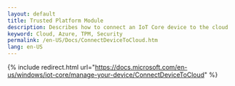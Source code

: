 ```yaml
---
layout: default
title: Trusted Platform Module
description: Describes how to connect an IoT Core device to the cloud
keyword: Cloud, Azure, TPM, Security
permalink: /en-US/Docs/ConnectDeviceToCloud.htm
lang: en-US
---
```

{% include redirect.html url="https://docs.microsoft.com/en-us/windows/iot-core/manage-your-device/ConnectDeviceToCloud" %}
